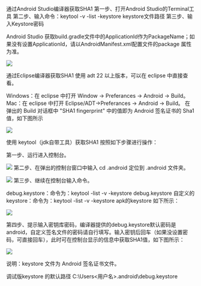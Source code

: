 通过Android Studio编译器获取SHA1
第一步、打开Android Studio的Terminal工具
第二步、输入命令：keytool -v -list -keystore keystore文件路径
第三步、输入Keystore密码

Android Studio
获取build.gradle文件中的ApplicationId作为PackageName；如果没有设置ApplicationId，请以AndroidManifest.xml配置文件的package 属性为准。


![](https://huishangplus.github.io/SDKDocs/images/key4.png)


通过Eclipse编译器获取SHA1
使用 adt 22 以上版本，可以在 eclipse 中直接查看。

Windows：在 eclipse 中打开 Window -> Preferances -> Android -> Build。 Mac：在 eclipse 中打开 Eclipse/ADT->Preferances -> Android -> Build。 在弹出的 Build 对话框中 "SHA1 fingerprint" 中的值即为 Android 签名证书的 Sha1 值，如下图所示

![](https://huishangplus.github.io/SDKDocs/images/key5.png)

使用 keytool（jdk自带工具）获取SHA1
按照如下步骤进行操作：

第一步、运行进入控制台。

![](https://huishangplus.github.io/SDKDocs/images/key6.png)
第二步、在弹出的控制台窗口中输入 cd .android 定位到 .android 文件夹。

![](https://huishangplus.github.io/SDKDocs/images/key7.png)
第三步、继续在控制台输入命令。

debug.keystore：命令为：keytool -list -v -keystore debug.keystore 自定义的 keystore：命令为：keytool -list -v -keystore apk的keystore 如下所示：

![](https://huishangplus.github.io/SDKDocs/images/key8.png)

第四步、提示输入密钥库密码，编译器提供的debug.keystore默认密码是android，自定义签名文件的密码请自行填写。输入密钥后回车（如果没设置密码，可直接回车），此时可在控制台显示的信息中获取SHA1值，如下图所示：


![](https://huishangplus.github.io/SDKDocs/images/key9.png)

说明：keystore 文件为 Android 签名证书文件。

调试版keystore 的默认路径 C:\Users\<用户名>\.android\debug.keystore
